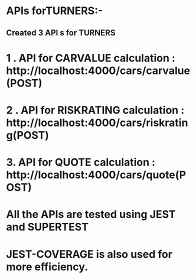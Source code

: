 # APIs forTURNERS:-

## Created 3 API s for TURNERS 

#  1 . API for CARVALUE calculation : http://localhost:4000/cars/carvalue(POST)

#  2 . API for RISKRATING calculation : http://localhost:4000/cars/riskrating(POST)

#  3.  API for QUOTE calculation : http://localhost:4000/cars/quote(POST)

# All the APIs are tested using JEST and SUPERTEST

# JEST-COVERAGE is also used for more efficiency.
